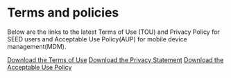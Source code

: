 # Terms and policies
Below are the links to the latest Terms of Use (TOU) and Privacy Policy for SEED users and Acceptable Use Policy(AUP) for mobile device management(MDM).

[Download the Terms of Use](additional-resources/terms-of-use.pdf ':target=_blank')
[Download the Privacy Statement](additional-resources/privacy-statement.pdf ':target=_blank')
[Download the Acceptable Use Policy](additional-resources/mdm-aup-v4.0.pdf ':target=_blank')
